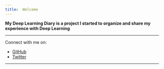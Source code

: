 ```yaml
---
title:  Welcome
---
```


**My Deep Learning Diary is a project I started to organize and share my experience with Deep Learning**



___

Connect with me on:  
- [GitHub](https://github.com/nurriol2)
- [Twitter](http://twitter.com/_ElliotF)

___